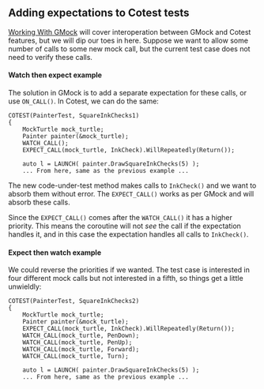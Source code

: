 
## Adding expectations to Cotest tests
[Working With GMock](/coroutines/docs/working-with-gmock.md) will cover interoperation between GMock and Cotest features, but we will dip our toes in here. Suppose we want to allow some number of calls to some new mock call, but the current test case does not need to verify these calls. 

#### Watch then expect example

The solution in GMock is to add a separate expectation for these calls, or use `ON_CALL()`. In Cotest, we can do the same:
```
COTEST(PainterTest, SquareInkChecks1)
{
    MockTurtle mock_turtle;
    Painter painter(&mock_turtle);
    WATCH_CALL();
    EXPECT_CALL(mock_turtle, InkCheck).WillRepeatedly(Return());

    auto l = LAUNCH( painter.DrawSquareInkChecks(5) );
    ... From here, same as the previous example ...
```
The new code-under-test method makes calls to `InkCheck()` and we want to absorb them without error. The `EXPECT_CALL()` works as per GMock and will absorb these calls. 

Since the `EXPECT_CALL()` comes after the `WATCH_CALL()` it has a higher priority. This means the coroutine will not _see_ the call if the expectation handles it, and in this case the expectation handles all calls to `InkCheck()`.

#### Expect then watch example

We could reverse the priorities if we wanted. The test case is interested in four different mock calls but not interested in a fifth, so things get a little unwieldly:
```
COTEST(PainterTest, SquareInkChecks2)
{
    MockTurtle mock_turtle;
    Painter painter(&mock_turtle);
    EXPECT_CALL(mock_turtle, InkCheck).WillRepeatedly(Return());
    WATCH_CALL(mock_turtle, PenDown);
    WATCH_CALL(mock_turtle, PenUp);
    WATCH_CALL(mock_turtle, Forward);
    WATCH_CALL(mock_turtle, Turn);

    auto l = LAUNCH( painter.DrawSquareInkChecks(5) );
    ... From here, same as the previous example ...
```
